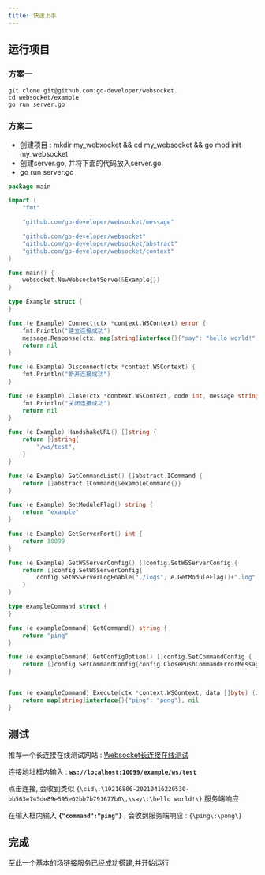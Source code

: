 ```yaml
---
title: 快速上手
---
```


## 运行项目

### 方案一

```shell
git clone git@github.com:go-developer/websocket.
cd websocket/example
go run server.go
```

### 方案二

- 创建项目 : mkdir my_webxocket && cd my_websocket && go mod init my_websocket
- 创建server.go, 并将下面的代码放入server.go
- go run server.go

```go
package main

import (
    "fmt"

    "github.com/go-developer/websocket/message"

    "github.com/go-developer/websocket"
    "github.com/go-developer/websocket/abstract"
    "github.com/go-developer/websocket/context"
)

func main() {
    websocket.NewWebsocketServe(&Example{})
}

type Example struct {
}

func (e Example) Connect(ctx *context.WSContext) error {
    fmt.Println("建立连接成功")
    message.Response(ctx, map[string]interface{}{"say": "hello world!", "cid": ctx.ConnectionID})
    return nil
}

func (e Example) Disconnect(ctx *context.WSContext) {
    fmt.Println("断开连接成功")
}

func (e Example) Close(ctx *context.WSContext, code int, message string) error {
    fmt.Println("关闭连接成功")
    return nil
}

func (e Example) HandshakeURL() []string {
    return []string{
        "/ws/test",
    }
}

func (e Example) GetCommandList() []abstract.ICommand {
    return []abstract.ICommand{&exampleCommand{}}
}

func (e Example) GetModuleFlag() string {
    return "example"
}

func (e Example) GetServerPort() int {
    return 10099
}

func (e Example) GetWSServerConfig() []config.SetWSServerConfig {
    return []config.SetWSServerConfig{
        config.SetWSServerLogEnable("./logs", e.GetModuleFlag()+".log", zapcore.DebugLevel, logger.TimeIntervalTypeHour),
    }
}

type exampleCommand struct {
}

func (e exampleCommand) GetCommand() string {
    return "ping"
}

func (e exampleCommand) GetConfigOption() []config.SetCommandConfig {
    return []config.SetCommandConfig{config.ClosePushCommandErrorMessage()}
}


func (e exampleCommand) Execute(ctx *context.WSContext, data []byte) (interface{},error) {
    return map[string]interface{}{"ping": "pong"}, nil
}
```

## 测试

推荐一个长连接在线测试网站 : [Websocket长连接在线测试](http://www.websocket-test.com)

连接地址框内输入 :  **`ws://localhost:10099/example/ws/test`**

点击连接, 会收到类似 `{\cid\:\19216806-20210416220530-bb563e745de89e595e02bb7b791677b0\,\say\:\hello world!\}` 服务端响应

在输入框内输入  **`{"command":"ping"}`** , 会收到服务端响应 : `{\ping\:\pong\}`

## 完成

至此一个基本的场链接服务已经成功搭建,并开始运行
